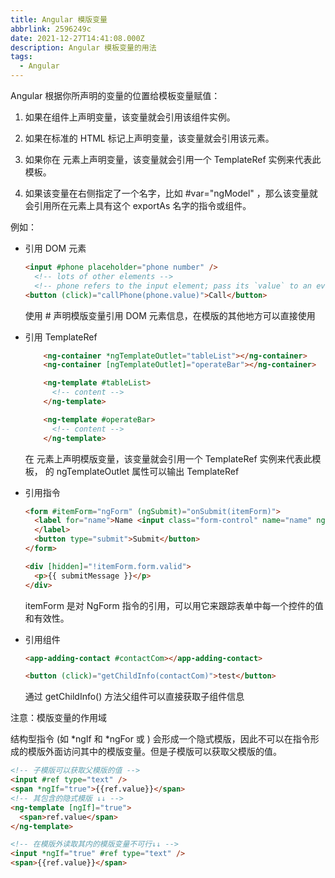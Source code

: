 ```yaml
---
title: Angular 模版变量
abbrlink: 2596249c
date: 2021-12-27T14:41:08.000Z
description: Angular 模板变量的用法
tags:
  - Angular
---
```


Angular 根据你所声明的变量的位置给模板变量赋值：

1. 如果在组件上声明变量，该变量就会引用该组件实例。

2. 如果在标准的 HTML 标记上声明变量，该变量就会引用该元素。

3. 如果你在 <ng-template> 元素上声明变量，该变量就会引用一个 TemplateRef 实例来代表此模板。

4. 如果该变量在右侧指定了一个名字，比如 #var="ngModel" ，那么该变量就会引用所在元素上具有这个 exportAs 名字的指令或组件。

<!-- more -->

例如：

- 引用 DOM 元素

  ```HTML
  <input #phone placeholder="phone number" />
    <!-- lots of other elements -->
    <!-- phone refers to the input element; pass its `value` to an event handler -->
  <button (click)="callPhone(phone.value)">Call</button>

  ```

  使用 # 声明模版变量引用 DOM 元素信息，在模版的其他地方可以直接使用

- 引用 TemplateRef

  ```HTML
      <ng-container *ngTemplateOutlet="tableList"></ng-container>
      <ng-container [ngTemplateOutlet]="operateBar"></ng-container>

      <ng-template #tableList>
        <!-- content -->
      </ng-template>

      <ng-template #operateBar>
        <!-- content -->
      </ng-template>
  ```

  在 <ng-template> 元素上声明模版变量，该变量就会引用一个 TemplateRef 实例来代表此模板，<ng-container> 的 ngTemplateOutlet 属性可以输出 TemplateRef

- 引用指令

  ```HTML
  <form #itemForm="ngForm" (ngSubmit)="onSubmit(itemForm)">
    <label for="name">Name <input class="form-control" name="name" ngModel required />
    </label>
    <button type="submit">Submit</button>
  </form>

  <div [hidden]="!itemForm.form.valid">
    <p>{{ submitMessage }}</p>
  </div>
  ```

  itemForm 是对 NgForm 指令的引用，可以用它来跟踪表单中每一个控件的值和有效性。

- 引用组件

  ```HTML
  <app-adding-contact #contactCom></app-adding-contact>

  <button (click)="getChildInfo(contactCom)">test</button>
  ```

  通过 getChildInfo() 方法父组件可以直接获取子组件信息

注意：模版变量的作用域

结构型指令 (如 *ngIf 和 *ngFor 或 <ng-template> ) 会形成一个隐式模版，因此不可以在指令形成的模版外面访问其中的模版变量。但是子模版可以获取父模版的值。

```HTML
<!-- 子模版可以获取父模版的值 -->
<input #ref type="text" />
<span *ngIf="true">{{ref.value}}</span>
<!-- 其包含的隐式模版 ↓↓ -->
<ng-template [ngIf]="true">
  <span>ref.value</span>
</ng-template>
```

```HTML
<!-- 在模版外读取其内的模版变量不可行↓↓ -->
<input *ngIf="true" #ref type="text" />
<span>{{ref.value}}</span>

```
